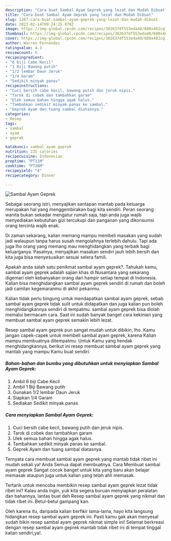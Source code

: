 ```yaml
---
description: "Cara buat Sambal Ayam Geprek yang lezat dan Mudah Dibuat"
title: "Cara buat Sambal Ayam Geprek yang lezat dan Mudah Dibuat"
slug: 1267-cara-buat-sambal-ayam-geprek-yang-lezat-dan-mudah-dibuat
date: 2021-02-14T09:24:25.878Z
image: https://img-global.cpcdn.com/recipes/302637df553eda40/680x482cq70/sambal-ayam-geprek-foto-resep-utama.jpg
thumbnail: https://img-global.cpcdn.com/recipes/302637df553eda40/680x482cq70/sambal-ayam-geprek-foto-resep-utama.jpg
cover: https://img-global.cpcdn.com/recipes/302637df553eda40/680x482cq70/sambal-ayam-geprek-foto-resep-utama.jpg
author: Warren Fernandez
ratingvalue: 4.3
reviewcount: 6
recipeingredient:
- "6 biji Cabe Kecil"
- "1 Biji Bawang putih"
- "1/2 lembar Daun Jeruk"
- "1/4 Garam"
- "Sedikit minyak panas"
recipeinstructions:
- "Cuci bersih cabe kecil, bawang putih dan jeruk nipis."
- "Tarok di cobek dan tambahkan garam"
- "Ulek semua bahan hingga agak halus."
- "Tambahkan sedikit minyak panas ke sambal."
- "Geprek Ayam dan tuang sambal diatasnya."
categories:
- Resep
tags:
- sambal
- ayam
- geprek

katakunci: sambal ayam geprek 
nutrition: 225 calories
recipecuisine: Indonesian
preptime: "PT11M"
cooktime: "PT38M"
recipeyield: "4"
recipecategory: Dinner

---
```



![Sambal Ayam Geprek](https://img-global.cpcdn.com/recipes/302637df553eda40/680x482cq70/sambal-ayam-geprek-foto-resep-utama.jpg)

Sebagai seorang istri, menyajikan santapan mantab pada keluarga merupakan hal yang menggembirakan bagi kita sendiri. Peran seorang  wanita bukan sekadar mengatur rumah saja, tapi anda juga wajib menyediakan kebutuhan gizi tercukupi dan panganan yang dikonsumsi orang tercinta wajib enak.

Di zaman  sekarang, kalian memang mampu membeli masakan yang sudah jadi walaupun tanpa harus susah mengolahnya terlebih dahulu. Tapi ada juga lho orang yang memang mau menghidangkan yang terbaik bagi keluarganya. Pasalnya, menyajikan masakan sendiri jauh lebih bersih dan kita juga bisa menyesuaikan sesuai selera famili. 



Apakah anda salah satu penikmat sambal ayam geprek?. Tahukah kamu, sambal ayam geprek adalah sajian khas di Nusantara yang sekarang digemari oleh kebanyakan orang dari hampir setiap tempat di Indonesia. Kalian bisa menghidangkan sambal ayam geprek sendiri di rumah dan boleh jadi camilan kegemaranmu di akhir pekanmu.

Kalian tidak perlu bingung untuk mendapatkan sambal ayam geprek, sebab sambal ayam geprek tidak sulit untuk didapatkan dan juga kalian pun boleh menghidangkannya sendiri di tempatmu. sambal ayam geprek bisa diolah memalui bermacam cara. Saat ini sudah banyak banget cara kekinian yang membuat sambal ayam geprek semakin lebih lezat.

Resep sambal ayam geprek pun sangat mudah untuk dibikin, lho. Kamu jangan capek-capek untuk membeli sambal ayam geprek, karena Kalian mampu membuatnya ditempatmu. Untuk Kamu yang hendak menghidangkannya, berikut ini resep membuat sambal ayam geprek yang mantab yang mampu Kamu buat sendiri.

<!--inarticleads1-->

##### Bahan-bahan dan bumbu yang dibutuhkan untuk menyiapkan Sambal Ayam Geprek:

1. Ambil 6 biji Cabe Kecil
1. Ambil 1 Biji Bawang putih
1. Gunakan 1/2 lembar Daun Jeruk
1. Siapkan 1/4 Garam
1. Sediakan Sedikit minyak panas




<!--inarticleads2-->

##### Cara menyiapkan Sambal Ayam Geprek:

1. Cuci bersih cabe kecil, bawang putih dan jeruk nipis.
1. Tarok di cobek dan tambahkan garam
1. Ulek semua bahan hingga agak halus.
1. Tambahkan sedikit minyak panas ke sambal.
1. Geprek Ayam dan tuang sambal diatasnya.




Ternyata cara membuat sambal ayam geprek yang mantab tidak ribet ini mudah sekali ya! Anda Semua dapat membuatnya. Cara Membuat sambal ayam geprek Sangat cocok banget untuk kita yang baru akan belajar memasak ataupun juga untuk kalian yang telah ahli memasak.

Tertarik untuk mencoba membikin resep sambal ayam geprek lezat tidak ribet ini? Kalau anda ingin, yuk kita segera buruan menyiapkan peralatan dan bahannya, lantas buat deh Resep sambal ayam geprek yang nikmat dan tidak ribet ini. Betul-betul gampang kan. 

Oleh karena itu, daripada kalian berfikir lama-lama, hayo kita langsung hidangkan resep sambal ayam geprek ini. Pasti kamu gak akan menyesal sudah bikin resep sambal ayam geprek nikmat simple ini! Selamat berkreasi dengan resep sambal ayam geprek mantab tidak ribet ini di tempat tinggal kalian sendiri,ya!.

